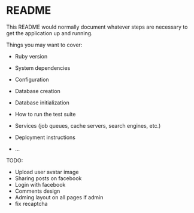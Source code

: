# README

This README would normally document whatever steps are necessary to get the
application up and running.

Things you may want to cover:

* Ruby version

* System dependencies

* Configuration

* Database creation

* Database initialization

* How to run the test suite

* Services (job queues, cache servers, search engines, etc.)

* Deployment instructions

* ...


TODO: 
* Upload user avatar image
* Sharing posts on facebook
* Login with facebook
* Comments design
* Adming layout on all pages if admin
* fix recaptcha
